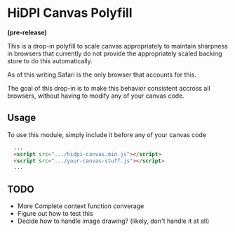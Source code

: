 # HiDPI Canvas Polyfill

**(pre-release)**

This is a drop-in polyfill to scale canvas appropriately to maintain sharpness
in browsers that currently do not provide the appropriately scaled backing
store to do this automatically.

As of this writing Safari is the only browser that accounts for this.

The goal of this drop-in is to make this behavior consistent accross all browsers,
without having to modify any of your canvas code.

## Usage

To use this module, simply include it before any of your canvas code

```html
  ...
  <script src=".../hidpi-canvas.min.js"></script>
  <script src=".../your-canvas-stuff.js"></script>
  ...
```

## TODO

  - More Complete context function converage
  - Figure out how to test this
  - Decide how to handle image drawing? (likely, don't handle it at all)

